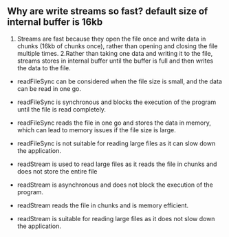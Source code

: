 ## Why are write streams so fast?  default size of internal buffer is 16kb
1. Streams are fast because they open the file once and write data in chunks (16kb of chunks once), rather than opening and closing the file multiple times.
2.Rather than taking one data and writing it to the file, streams stores in internal buffer until the buffer is full and then writes the data to the file.

- readFileSync can be considered when the file size is small, and the data can be read in one go.
- readFileSync is synchronous and blocks the execution of the program until the file is read completely.
- readFileSync reads the file in one go and stores the data in memory, which can lead to memory issues if the file size is large.
- readFileSync is not suitable for reading large files as it can slow down the application.

- readStream is used to read large files as it reads the file in chunks and does not store the entire file
- readStream is asynchronous and does not block the execution of the program.
- readStream reads the file in chunks and is memory efficient.
- readStream is suitable for reading large files as it does not slow down the application.
